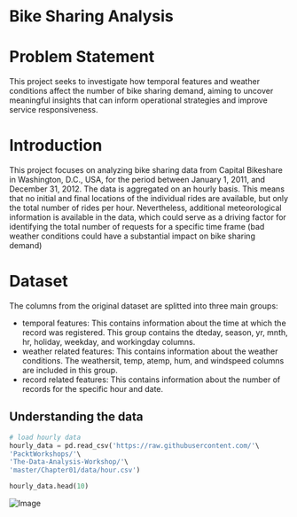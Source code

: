# Bike Sharing Analysis


# Problem Statement
This project seeks to investigate how temporal features and weather conditions affect the number of bike sharing demand, aiming to uncover meaningful insights that can inform operational strategies and improve service responsiveness.


# Introduction
This project focuses on analyzing bike sharing data from Capital Bikeshare in Washington, D.C., USA, for the period between January 1, 2011, and December 31, 2012. The data is aggregated on an hourly basis. This means that no initial and final locations of the individual rides are available, but only the total number of rides per hour. Nevertheless, additional meteorological information is available in the data, which could serve as a driving factor for identifying the total number of requests for a specific time frame (bad weather conditions could have a substantial impact on bike sharing demand)


# Dataset
 The columns from the original dataset are splitted into three main groups:

- temporal features: This contains information about the time at which the record was registered. This group contains the dteday, season, yr, mnth, hr, holiday, weekday, and workingday columns.
- weather related features: This contains information about the weather conditions. The weathersit, temp, atemp, hum, and windspeed columns are included in this group.
- record related features: This contains information about the number of records for the specific hour and date.


## Understanding the data
```python
# load hourly data
hourly_data = pd.read_csv('https://raw.githubusercontent.com/'\
'PacktWorkshops/'\
'The-Data-Analysis-Workshop/'\
'master/Chapter01/data/hour.csv')
```

```python
hourly_data.head(10)
```

![Image](https://github.com/user-attachments/assets/d7397000-2a32-4daf-8071-bf8f93e5debb)
